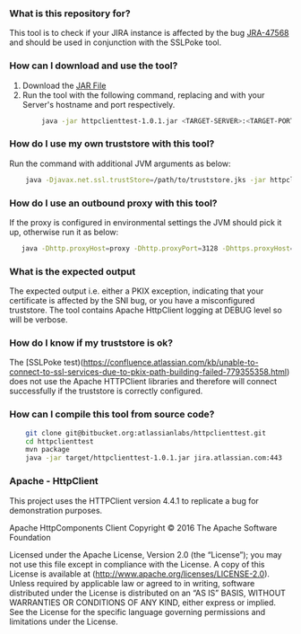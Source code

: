 ### What is this repository for? ###

This tool is to check if your JIRA instance is affected by the bug [JRA-47568](https://jira.atlassian.com/browse/JRA-47568) and should be used in conjunction with the SSLPoke tool.

### How can I download and use the tool? ###

1. Download the [JAR File](https://bitbucket.org/atlassianlabs/httpclienttest/downloads/httpclienttest-1.0.1.jar)
2. Run the tool with the following command, replacing <TARGET-SERVER> and <TARGET-PORT> with your Server's hostname and port respectively. 
```sh
        java -jar httpclienttest-1.0.1.jar <TARGET-SERVER>:<TARGET-PORT>
```
	
### How do I use my own truststore with this tool? ###
Run the command with additional JVM arguments as below: 
```sh
	java -Djavax.net.ssl.trustStore=/path/to/truststore.jks -jar httpclienttest-1.0.1.jar jira.atlassian.com:443 
```

### How do I use an outbound proxy with this tool? ###
If the proxy is configured in environmental settings the JVM should pick it up, otherwise run it as below:
```sh
   java -Dhttp.proxyHost=proxy -Dhttp.proxyPort=3128 -Dhttps.proxyHost=proxy -Dhttps.proxyPort=3128 -jar httpclienttest-1.0.1.jar jira.atlassian.com:443 
```

### What is the expected output ###

The expected output i.e. either a PKIX exception, indicating that your certificate is affected by the SNI bug, or you have a misconfigured truststore. The tool contains Apache HttpClient logging at DEBUG level so will be verbose.

### How do I know if my truststore is ok? ###

The [SSLPoke test)(https://confluence.atlassian.com/kb/unable-to-connect-to-ssl-services-due-to-pkix-path-building-failed-779355358.html) does not use the Apache HTTPClient libraries and therefore will connect successfully if the truststore is correctly configured.

### How can I compile this tool from source code? ###
```sh
    git clone git@bitbucket.org:atlassianlabs/httpclienttest.git
	cd httpclienttest
    mvn package 
	java -jar target/httpclienttest-1.0.1.jar jira.atlassian.com:443
```

### Apache - HttpClient ###

This project uses the HTTPClient version 4.4.1 to replicate a bug for demonstration purposes. 

Apache HttpComponents Client
Copyright © 2016 The Apache Software Foundation

Licensed under the Apache License, Version 2.0 (the “License”); you may not use this file except in compliance with the License.  A copy of this License is available at (http://www.apache.org/licenses/LICENSE-2.0).  Unless required by applicable law or agreed to in writing, software distributed under the License is distributed on an “AS IS” BASIS, WITHOUT WARRANTIES OR CONDITIONS OF ANY KIND, either express or implied. See the License for the specific language governing permissions and limitations under the License.